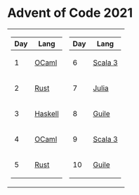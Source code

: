 # Advent of Code 2021

<!-- | Day | Lang    | -->
<!-- | --- | ------- | -->
<!-- |   1 | <p><a href="https://ocaml.org/">OCaml</a></p> |  -->
<!-- |   2 | <p><a href="https://www.rust-lang.org/">Rust</a></p> |  -->
<!-- |   3 | <p><a href="https://www.haskell.org/">Haskell</a></p> | -->
<!-- |   4 | <p><a href="https://ocaml.org/">OCaml</a></p> |  -->
<!-- |   5 | <p><a href="https://www.rust-lang.org/">Rust</a></p> |  -->
<!-- |   6 | <p><a href="https://www.scala-lang.org/">Scala 3</a></p> |  -->
<!-- |   7 | <p><a href="https://julialang.org/">Julia</a></p> |  -->
<!-- |   8 | <p><a href="https://www.gnu.org/software/guile/">Guile</a></p> |  -->
<!-- |   9 | <p><a href="https://www.scala-lang.org/">Scala 3</a></p> |  -->
<!-- |  10 | <p><a href="https://www.gnu.org/software/guile/">Guile</a></p> |  -->

<table>
<tr><td>

| Day | Lang    |
| --- | ------- |
|   1 | <p><a href="https://ocaml.org/">OCaml</a></p> | 
|   2 | <p><a href="https://www.rust-lang.org/">Rust</a></p> | 
|   3 | <p><a href="https://www.haskell.org/">Haskell</a></p> |
|   4 | <p><a href="https://ocaml.org/">OCaml</a></p> | 
|   5 | <p><a href="https://www.rust-lang.org/">Rust</a></p> | 

</td><td>

| Day | Lang    |
| --- | ------- |
|   6 | <p><a href="https://www.scala-lang.org/">Scala 3</a></p> | 
|   7 | <p><a href="https://julialang.org/">Julia</a></p> | 
|   8 | <p><a href="https://www.gnu.org/software/guile/">Guile</a></p> | 
|   9 | <p><a href="https://www.scala-lang.org/">Scala 3</a></p> | 
|  10 | <p><a href="https://www.gnu.org/software/guile/">Guile</a></p> | 

</td></tr>
</table>
